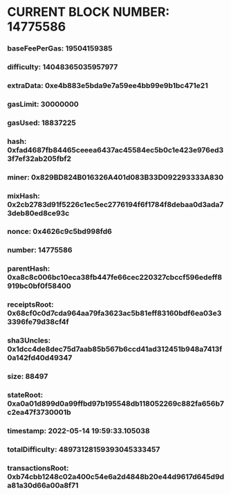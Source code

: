 # CURRENT BLOCK NUMBER: 14775586

### baseFeePerGas: 19504159385
### difficulty: 14048365035957977
### extraData: 0xe4b883e5bda9e7a59ee4bb99e9b1bc471e21
### gasLimit: 30000000
### gasUsed: 18837225
### hash: 0xfad4687fb84465ceeea6437ac45584ec5b0c1e423e976ed33f7ef32ab205fbf2
### miner: 0x829BD824B016326A401d083B33D092293333A830
### mixHash: 0x2cb2783d91f5226c1ec5ec2776194f6f1784f8debaa0d3ada73deb80ed8ce93c
### nonce: 0x4626c9c5bd998fd6
### number: 14775586
### parentHash: 0xa8c8c006bc10eca38fb447fe66cec220327cbccf596edeff8919bc0bf0f58400
### receiptsRoot: 0x68cf0c0d7cda964aa79fa3623ac5b81eff83160bdf6ea03e33396fe79d38cf4f
### sha3Uncles: 0x1dcc4de8dec75d7aab85b567b6ccd41ad312451b948a7413f0a142fd40d49347
### size: 88497
### stateRoot: 0xa0a01d899d0a99ffbd97b195548db118052269c882fa656b7c2ea47f3730001b
### timestamp: 2022-05-14 19:59:33.105038
### totalDifficulty: 48973128159393045333457
### transactionsRoot: 0xb74cbb1248c02a400c54e6a2d4848b20e44d9617d645d9da81a30d66a00a8f71
